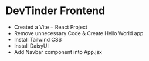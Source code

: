 # DevTinder Frontend

- Created a Vite + React Project
- Remove unnecessary Code & Create Hello World app
- Install Tailwind CSS
- Install DaisyUI
- Add Navbar component into App.jsx



